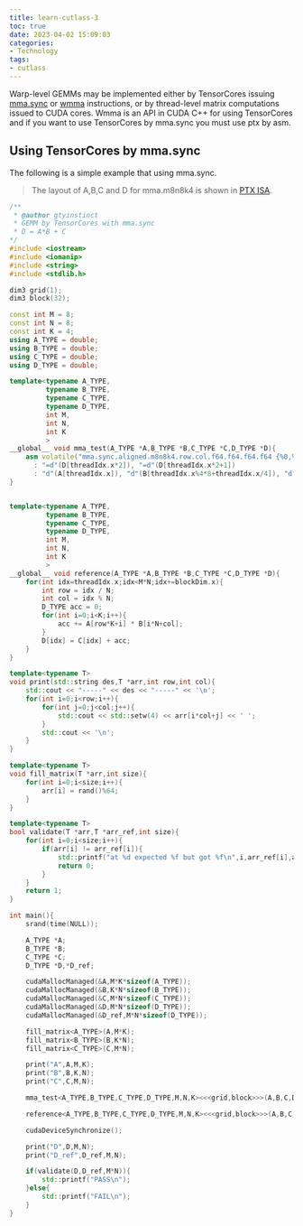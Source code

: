 ```yaml
---
title: learn-cutlass-3
toc: true
date: 2023-04-02 15:09:03
categories:
- Technology
tags:
- cutlass
---
```


Warp-level GEMMs may be implemented either by TensorCores issuing [mma.sync](https://docs.nvidia.com/cuda/parallel-thread-execution/index.html#warp-level-matrix-instructions-mma) or [wmma](https://docs.nvidia.com/cuda/parallel-thread-execution/index.html#warp-level-matrix-instructions-wmma-mma) instructions, or by thread-level matrix computations issued to CUDA cores. Wmma is an API in CUDA C++ for using TensorCores and if you want to use TensorCores by mma.sync you must use ptx by asm.

<!-- more -->

## Using TensorCores by mma.sync

The following is a simple example that using mma.sync.

> The layout of A,B,C and D for mma.m8n8k4 is shown in [PTX ISA](https://docs.nvidia.cn/cuda/parallel-thread-execution/index.html#matrix-fragments-for-mma-m8n8k4-with-f64-floating-point-type).

```c++
/**
 * @author gtyinstinct
 * GEMM by TensorCores with mma.sync
 * D = A*B + C
*/
#include <iostream>
#include <iomanip>
#include <string>
#include <stdlib.h>

dim3 grid(1);
dim3 block(32);

const int M = 8;
const int N = 8;
const int K = 4;
using A_TYPE = double;
using B_TYPE = double;
using C_TYPE = double;
using D_TYPE = double;

template<typename A_TYPE,
         typename B_TYPE,
         typename C_TYPE,
         typename D_TYPE,
         int M,
         int N,
         int K
         >
__global__ void mma_test(A_TYPE *A,B_TYPE *B,C_TYPE *C,D_TYPE *D){
    asm volatile("mma.sync.aligned.m8n8k4.row.col.f64.f64.f64.f64 {%0,%1}, {%2}, {%3}, {%4,%5};\n"
      : "=d"(D[threadIdx.x*2]), "=d"(D[threadIdx.x*2+1])
      : "d"(A[threadIdx.x]), "d"(B[threadIdx.x%4*8+threadIdx.x/4]), "d"(C[threadIdx.x*2]), "d"(C[threadIdx.x*2+1]));
} 


template<typename A_TYPE,
         typename B_TYPE,
         typename C_TYPE,
         typename D_TYPE,
         int M,
         int N,
         int K
         >
__global__ void reference(A_TYPE *A,B_TYPE *B,C_TYPE *C,D_TYPE *D){
    for(int idx=threadIdx.x;idx<M*N;idx+=blockDim.x){
        int row = idx / N;
        int col = idx % N;
        D_TYPE acc = 0;
        for(int i=0;i<K;i++){
            acc += A[row*K+i] * B[i*N+col];
        }
        D[idx] = C[idx] + acc;
    }
}

template<typename T>
void print(std::string des,T *arr,int row,int col){
    std::cout << "-----" << des << "-----" << '\n';
    for(int i=0;i<row;i++){
        for(int j=0;j<col;j++){
            std::cout << std::setw(4) << arr[i*col+j] << ' ';
        }
        std::cout << '\n';
    }
}

template<typename T>
void fill_matrix(T *arr,int size){
    for(int i=0;i<size;i++){
        arr[i] = rand()%64;
    }
}

template<typename T>
bool validate(T *arr,T *arr_ref,int size){
    for(int i=0;i<size;i++){
        if(arr[i] != arr_ref[i]){
            std::printf("at %d expected %f but got %f\n",i,arr_ref[i],arr[i]);
            return 0;
        }
    }
    return 1;
}

int main(){
    srand(time(NULL));

    A_TYPE *A;
    B_TYPE *B;
    C_TYPE *C;
    D_TYPE *D,*D_ref;

    cudaMallocManaged(&A,M*K*sizeof(A_TYPE));
    cudaMallocManaged(&B,K*N*sizeof(B_TYPE));
    cudaMallocManaged(&C,M*N*sizeof(C_TYPE));
    cudaMallocManaged(&D,M*N*sizeof(D_TYPE));
    cudaMallocManaged(&D_ref,M*N*sizeof(D_TYPE));

    fill_matrix<A_TYPE>(A,M*K);
    fill_matrix<B_TYPE>(B,K*N);
    fill_matrix<C_TYPE>(C,M*N);

    print("A",A,M,K);
    print("B",B,K,N);
    print("C",C,M,N);

    mma_test<A_TYPE,B_TYPE,C_TYPE,D_TYPE,M,N,K><<<grid,block>>>(A,B,C,D);

    reference<A_TYPE,B_TYPE,C_TYPE,D_TYPE,M,N,K><<<grid,block>>>(A,B,C,D_ref);

    cudaDeviceSynchronize();

    print("D",D,M,N);
    print("D_ref",D_ref,M,N);

    if(validate(D,D_ref,M*N)){
        std::printf("PASS\n");
    }else{
        std::printf("FAIL\n");
    }
}
```

